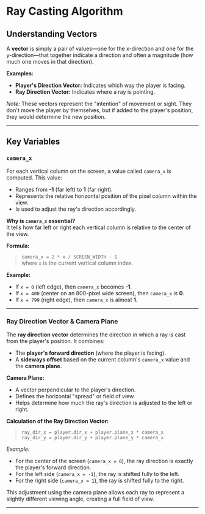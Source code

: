 # Ray Casting Algorithm

## Understanding Vectors

A **vector** is simply a pair of values—one for the x-direction and one for the y-direction—that together indicate a direction and often a magnitude (how much one moves in that direction).

**Examples:**
- **Player's Direction Vector:** Indicates which way the player is facing.
- **Ray Direction Vector:** Indicates where a ray is pointing.

*Note:* These vectors represent the "intention" of movement or sight. They don't move the player by themselves, but if added to the player's position, they would determine the new position.

---

## Key Variables

### `camera_x`

For each vertical column on the screen, a value called `camera_x` is computed. This value:
- Ranges from **-1** (far left) to **1** (far right).
- Represents the relative horizontal position of the pixel column within the view.
- Is used to adjust the ray's direction accordingly.

**Why is `camera_x` essential?**  
It tells how far left or right each vertical column is relative to the center of the view.

**Formula:**
> `camera_x = 2 * x / SCREEN_WIDTH - 1`  
> where `x` is the current vertical column index.

**Example:**
- If `x = 0` (left edge), then `camera_x` becomes **-1**.
- If `x = 400` (center on an 800-pixel wide screen), then `camera_x` is **0**.
- If `x = 799` (right edge), then `camera_x` is almost **1**.

---

### Ray Direction Vector & Camera Plane

The **ray direction vector** determines the direction in which a ray is cast from the player's position. It combines:
- The **player's forward direction** (where the player is facing).
- A **sideways offset** based on the current column's `camera_x` value and the **camera plane**.

**Camera Plane:**  
- A vector perpendicular to the player's direction.
- Defines the horizontal "spread" or field of view.
- Helps determine how much the ray's direction is adjusted to the left or right.

**Calculation of the Ray Direction Vector:**

> `ray_dir_x = player.dir_x + player.plane_x * camera_x`  
> `ray_dir_y = player.dir_y + player.plane_y * camera_x`

_Example:_
- For the center of the screen (`camera_x = 0`), the ray direction is exactly the player's forward direction.
- For the left side (`camera_x = -1`), the ray is shifted fully to the left.
- For the right side (`camera_x = 1`), the ray is shifted fully to the right.

This adjustment using the camera plane allows each ray to represent a slightly different viewing angle, creating a full field of view.

---

